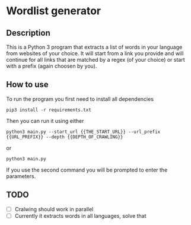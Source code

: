 # Wordlist generator

## Description

This is a Python 3 program that extracts a list of words in your language from websites of your choice. It will start from a link you provide and will continue for all links that are matched by a regex (of your choice) or start with a prefix (again choosen by you).

## How to use

To run the program you first need to install all dependencies

```
pip3 install -r requirements.txt
```

Then you can run it using either

```
python3 main.py --start_url {{THE_START_URL}} --url_prefix {{URL_PREFIX}} --depth {{DEPTH_OF_CRAWLING}}
```

or

```
python3 main.py
```

If you use the second command you will be prompted to enter the parameters.

## TODO

- [ ] Cralwing should work in parallel
- [ ] Currently it extracts words in all languages, solve that